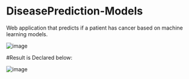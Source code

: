 # DiseasePrediction-Models
Web application that predicts if a patient has cancer based on machine learning models.

![image](https://github.com/niharikatewari/DiseasePrediction-Models/assets/33366881/e55f1a80-93eb-4f12-a47a-ff5851bf0c90)


#Result is Declared below:

![image](https://github.com/niharikatewari/DiseasePrediction-Models/assets/33366881/9897eea8-1d66-41b6-a4d3-64b0770566df)
